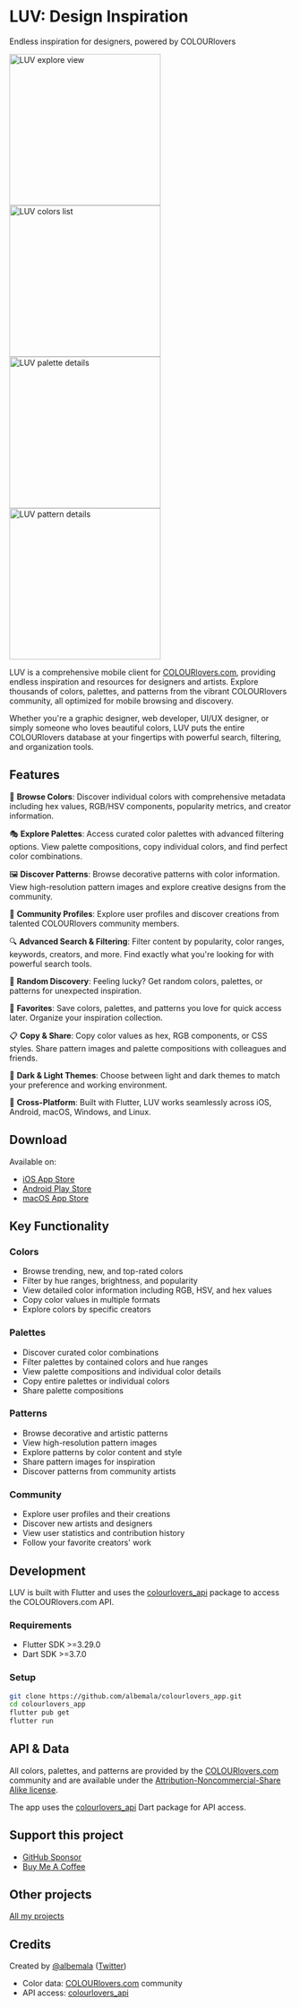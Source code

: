 # LUV: Design Inspiration

Endless inspiration for designers, powered by COLOURlovers

<img src="https://raw.githubusercontent.com/albemala/colourlovers-app/refs/heads/main/screenshots/2.x/explore_view.png" alt="LUV explore view" width="270"/>
<img src="https://raw.githubusercontent.com/albemala/colourlovers-app/refs/heads/main/screenshots/2.x/colors_list_view.png" alt="LUV colors list" width="270"/>
<img src="https://raw.githubusercontent.com/albemala/colourlovers-app/refs/heads/main/screenshots/2.x/palette_details_view.png" alt="LUV palette details" width="270"/>
<img src="https://raw.githubusercontent.com/albemala/colourlovers-app/refs/heads/main/screenshots/2.x/pattern_details_view.png" alt="LUV pattern details" width="270"/>

LUV is a comprehensive mobile client for [COLOURlovers.com](https://www.colourlovers.com), providing endless inspiration and resources for designers and artists. Explore thousands of colors, palettes, and patterns from the vibrant COLOURlovers community, all optimized for mobile browsing and discovery.

Whether you're a graphic designer, web developer, UI/UX designer, or simply someone who loves beautiful colors, LUV puts the entire COLOURlovers database at your fingertips with powerful search, filtering, and organization tools.

## Features

🎨 **Browse Colors**: Discover individual colors with comprehensive metadata including hex values, RGB/HSV components, popularity metrics, and creator information.

🎭 **Explore Palettes**: Access curated color palettes with advanced filtering options. View palette compositions, copy individual colors, and find perfect color combinations.

🖼️ **Discover Patterns**: Browse decorative patterns with color information. View high-resolution pattern images and explore creative designs from the community.

👥 **Community Profiles**: Explore user profiles and discover creations from talented COLOURlovers community members.

🔍 **Advanced Search & Filtering**: Filter content by popularity, color ranges, keywords, creators, and more. Find exactly what you're looking for with powerful search tools.

🎲 **Random Discovery**: Feeling lucky? Get random colors, palettes, or patterns for unexpected inspiration.

💾 **Favorites**: Save colors, palettes, and patterns you love for quick access later. Organize your inspiration collection.

📋 **Copy & Share**: Copy color values as hex, RGB components, or CSS styles. Share pattern images and palette compositions with colleagues and friends.

🌙 **Dark & Light Themes**: Choose between light and dark themes to match your preference and working environment.

📱 **Cross-Platform**: Built with Flutter, LUV works seamlessly across iOS, Android, macOS, Windows, and Linux.

## Download

Available on:

- [iOS App Store]()
- [Android Play Store]()
- [macOS App Store]()

## Key Functionality

### Colors
- Browse trending, new, and top-rated colors
- Filter by hue ranges, brightness, and popularity
- View detailed color information including RGB, HSV, and hex values
- Copy color values in multiple formats
- Explore colors by specific creators

### Palettes
- Discover curated color combinations
- Filter palettes by contained colors and hue ranges
- View palette compositions and individual color details
- Copy entire palettes or individual colors
- Share palette compositions

### Patterns
- Browse decorative and artistic patterns
- View high-resolution pattern images
- Explore patterns by color content and style
- Share pattern images for inspiration
- Discover patterns from community artists

### Community
- Explore user profiles and their creations
- Discover new artists and designers
- View user statistics and contribution history
- Follow your favorite creators' work

## Development

LUV is built with Flutter and uses the [colourlovers_api](https://github.com/albemala/colourlovers-api-dart) package to access the COLOURlovers.com API.

### Requirements
- Flutter SDK >=3.29.0
- Dart SDK >=3.7.0

### Setup
```bash
git clone https://github.com/albemala/colourlovers_app.git
cd colourlovers_app
flutter pub get
flutter run
```

## API & Data

All colors, palettes, and patterns are provided by the [COLOURlovers.com](https://www.colourlovers.com) community and are available under the [Attribution-Noncommercial-Share Alike license](http://creativecommons.org/licenses/by-nc-sa/3.0/).

The app uses the [colourlovers_api](https://github.com/albemala/colourlovers-api-dart) Dart package for API access.

## Support this project

- [GitHub Sponsor](https://github.com/sponsors/albemala)
- [Buy Me A Coffee](https://www.buymeacoffee.com/albemala)

## Other projects

[All my projects](https://projects.albemala.me/)

## Credits

Created by [@albemala](https://github.com/albemala) ([Twitter](https://twitter.com/albemala))

- Color data: [COLOURlovers.com](https://www.colourlovers.com) community
- API access: [colourlovers_api](https://github.com/albemala/colourlovers-api-dart)
